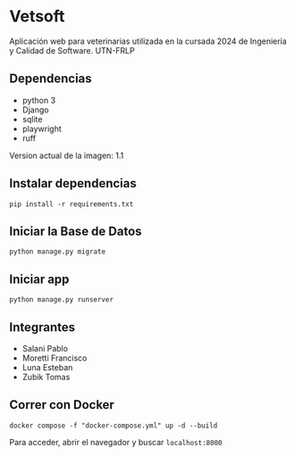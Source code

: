 # Vetsoft

Aplicación web para veterinarias utilizada en la cursada 2024 de Ingeniería y Calidad de Software. UTN-FRLP

## Dependencias

-   python 3
-   Django
-   sqlite
-   playwright
-   ruff

Version actual de la imagen: 1.1

## Instalar dependencias

`pip install -r requirements.txt`

## Iniciar la Base de Datos

`python manage.py migrate`

## Iniciar app

`python manage.py runserver`

## Integrantes

- Salani Pablo
- Moretti Francisco
- Luna Esteban
- Zubik Tomas

## Correr con Docker

`docker compose -f "docker-compose.yml" up -d --build`

Para acceder, abrir el navegador y buscar `localhost:8000`